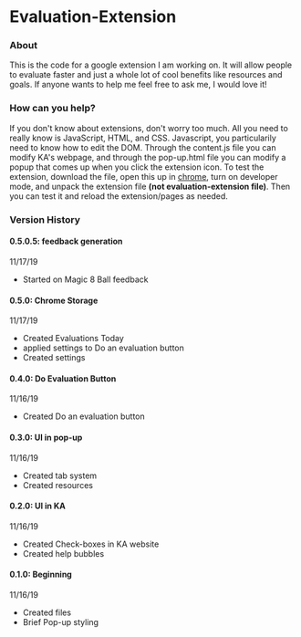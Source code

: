 # Evaluation-Extension
<h3>About</h3>
<p>This is the code for a google extension I am working on. It will allow people to evaluate faster and just a whole lot of cool benefits like resources and goals. If anyone wants to help me feel free to ask me, I would love it!</p>

<h3>How can you help?</h3>
<p>If you don't know about extensions, don't worry too much. All you need to really know is JavaScript, HTML, and CSS. Javascript, you particularily need to know how to edit the DOM. Through the content.js file you can modify KA's webpage, and through the pop-up.html file you can modify a popup that comes up when you click the extension icon. To test the extension, download the file, open this up in <a href="chrome://extensions/">chrome</a>, turn on developer mode, and unpack the extension file <strong>(not evaluation-extension file)</strong>. Then you can test it and reload the extension/pages as needed.</p>

<h3>Version History</h3>
<h4>0.5.0.5: feedback generation</h4>
11/17/19
<ul>
  <li>Started on Magic 8 Ball feedback
</ul>
<h4>0.5.0: Chrome Storage</h4>
11/17/19
<ul>
  <li>Created Evaluations Today
  <li>applied settings to Do an evaluation button
  <li>Created settings
</ul>
<h4>0.4.0: Do Evaluation Button</h4>
11/16/19
<ul>
  <li>Created Do an evaluation button
</ul>
<h4>0.3.0: UI in pop-up</h4>
11/16/19
<ul>
  <li>Created tab system
  <li>Created resources
</ul>
<h4>0.2.0: UI in KA</h4>
11/16/19
<ul>
  <li>Created Check-boxes in KA website
  <li>Created help bubbles
</ul>
<h4>0.1.0: Beginning</h4>
11/16/19
<ul>
  <li>Created files
  <li>Brief Pop-up styling
</ul>


